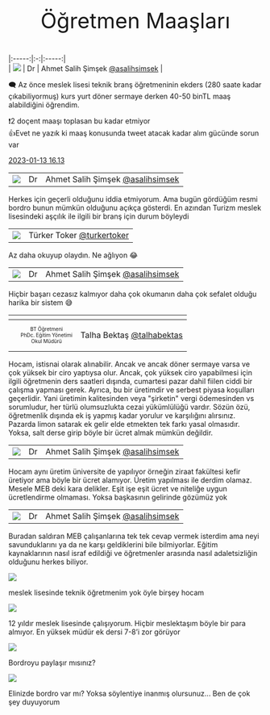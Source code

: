 <link href="../styles.css" rel="stylesheet"> 

<center><p class="fash" style="font-size:3em"> Öğretmen Maaşları </p></center>



|:-----:|:-:|:-----:|  
|  ![](https://pbs.twimg.com/profile_images/1577979975180894209/Y7J7MloD_bigger.jpg) | Dr | Ahmet  Salih  Şimşek [@asalihsimsek](https://twitter.com/asalihsimsek) |

🗨️ Az önce meslek lisesi teknik branş öğretmeninin ekders (280 saate kadar çıkabiliyormuş) kurs yurt döner sermaye derken 40-50 binTL maaş alabildiğini öğrendim.   

❗️2 doçent maaşı toplasan bu kadar etmiyor   
👍Evet ne yazık ki maaş konusunda tweet atacak kadar alım gücünde sorun var  

[2023-01-13 16.13](https://twitter.com/asalihsimsek/status/1613886884110893057)

[](https://twitter.com/asalihsimsek/status/1613963517534818304)

| | | |  
|:-----:|:-:|:-----:|  
|  ![](https://pbs.twimg.com/profile_images/1577979975180894209/Y7J7MloD_bigger.jpg) | Dr | Ahmet  Salih  Şimşek [@asalihsimsek](https://twitter.com/asalihsimsek) |

Herkes için geçerli olduğunu iddia etmiyorum. Ama bugün gördüğüm resmi bordro bunun mümkün olduğunu açıkça gösterdi. En azından Turizm meslek lisesindeki aşçılık ile ilgili bir branş için durum böyleydi

[](https://twitter.com/turkertoker/status/1613944082866343936)

| | |  
|:-----:|:---:|  
| ![](https://pbs.twimg.com/profile_images/1598456574040752128/GMPJdQA9_bigger.jpg) | Türker Toker [@turkertoker](https://twitter.com/turkertoker) |

Az daha okuyup olaydın. Ne ağlıyon 😂

[](https://twitter.com/asalihsimsek/status/1613963770782515201)

| | | |  
|:-----:|:-:|:-----:|  
|  ![](https://pbs.twimg.com/profile_images/1577979975180894209/Y7J7MloD_bigger.jpg) | Dr | Ahmet  Salih  Şimşek [@asalihsimsek](https://twitter.com/asalihsimsek) |

Hiçbir başarı cezasız kalmıyor daha çok okumanın daha çok sefalet olduğu harika bir sistem 😅

[](https://twitter.com/talhabektas/status/1613968188907159552)

<table>
<thead>
<tr>
<th style="text-align:center"> </th>
<th style="text-align:center"> </th>
<th style="text-align:center"> </th>
</tr>
</thead>
<tbody>
<tr>
<td style="text-align:center"><img src="https://pbs.twimg.com/profile_images/1541806763535749120/VfxxbLgF_bigger.jpg" alt=""></td>
<td style="text-align:center"> <p style="font-size:10px"> BT Öğretmeni <br/> PhDc. Eğitim Yönetimi <br/> Okul Müdürü </p> </td>
<td style="text-align:center">Talha Bektaş <a href="https://twitter.com/talhabektas/">@talhabektas</a></td>
</tr>
</tbody>
</table>

Hocam, istisnai olarak alınabilir. Ancak ve ancak döner sermaye varsa ve çok yüksek bir ciro yaptıysa olur. Ancak, çok yüksek ciro yapabilmesi için ilgili öğretmenin ders saatleri dışında, cumartesi pazar dahil fiilen ciddi bir çalışma yapması gerek. Ayrıca, bu bir üretimdir  ve serbest piyasa koşulları geçerlidir. Yani üretimin kalitesinden veya "şirketin" vergi ödemesinden vs sorumludur, her türlü olumsuzlukta cezai yükümlülüğü vardır. 
Sözün özü, öğretmenlik dışında ek iş yapmış kadar yorulur ve karşılığını alırsınız. Pazarda limon satarak ek gelir elde etmekten tek farkı yasal olmasıdır. Yoksa, salt derse girip böyle bir ücret almak mümkün değildir.

[](https://twitter.com/asalihsimsek/status/1613969772852412436)

| | | |  
|:-----:|:-:|:-----:|  
| ![](https://pbs.twimg.com/profile_images/1577979975180894209/Y7J7MloD_bigger.jpg) | Dr | Ahmet  Salih  Şimşek [@asalihsimsek](https://twitter.com/asalihsimsek) |

Hocam aynı üretim üniversite de yapılıyor örneğin ziraat fakültesi kefir üretiyor ama böyle bir ücret alamıyor. Üretim yapılması ile derdim olamaz. Mesele MEB deki kara delikler. Eşit işe eşit ücret ve niteliğe uygun ücretlendirme olmaması. Yoksa başkasının gelirinde gözümüz yok

[](https://twitter.com/asalihsimsek/status/1613990417447456787)

| | | |  
|:-----:|:-:|:-----:|  
|  ![](https://pbs.twimg.com/profile_images/1577979975180894209/Y7J7MloD_bigger.jpg) | Dr | Ahmet  Salih  Şimşek [@asalihsimsek](https://twitter.com/asalihsimsek) |

Buradan saldıran MEB çalışanlarına tek tek cevap vermek isterdim ama neyi savunduklarını ya da ne karşı geldiklerini bile bilmiyorlar. Eğitim kaynaklarının nasıl israf edildiği ve öğretmenler arasında nasıl adaletsizliğin olduğunu herkes biliyor.

[](https://twitter.com/HasanHseyinCce/status/1613953521681928208)

[![](https://pbs.twimg.com/profile_images/997784439710257158/Fge6yHBf_bigger.jpg)](https://twitter.com/HasanHseyinCce)

meslek lisesinde teknik öğretmenim yok öyle birşey hocam

[](https://twitter.com/Glistan23563968/status/1613957219019522056)

[![](https://pbs.twimg.com/profile_images/1304141550419693570/ORckr33Y_bigger.jpg)](https://twitter.com/Glistan23563968)

12 yıldır meslek lisesinde çalışıyorum. Hiçbir meslektaşım böyle bir para almıyor. En yüksek müdür ek dersi 7-8’i zor görüyor

[](https://twitter.com/karakayamusa/status/1613970195155910673)

[![](https://pbs.twimg.com/profile_images/682533991686254592/LwzCP28K_bigger.jpg)](https://twitter.com/karakayamusa)

Bordroyu paylaşır mısınız?

[](https://twitter.com/recepulger06/status/1613974430354374665)

[![](https://pbs.twimg.com/profile_images/1592838080897187841/YLlSCfgM_bigger.jpg)](https://twitter.com/recepulger06)

Elinizde bordro var mı? Yoksa söylentiye inanmış olursunuz... Ben de çok şey duyuyorum
